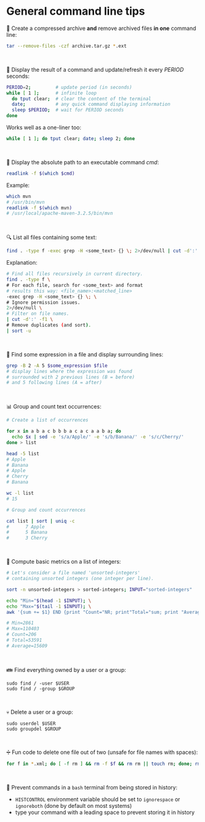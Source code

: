 # General command line tips

:open_file_folder: Create a compressed archive **and** remove archived files **in one** command line:
```sh
tar --remove-files -czf archive.tar.gz *.ext
```

&nbsp;

:arrows_counterclockwise: Display the result of a command and update/refresh it every *PERIOD* seconds:
```sh
PERIOD=2;         # update period (in seconds)
while [ 1 ];      # infinite loop
  do tput clear;  # clear the content of the terminal
  date;           # any quick command displaying information
  sleep $PERIOD;  # wait for PERIOD seconds
done
```
Works well as a one-liner too:
```sh
while [ 1 ]; do tput clear; date; sleep 2; done
```

&nbsp;

:link: Display the absolute path to an executable command *cmd*:
```sh
readlink -f $(which $cmd)
```
Example:
```sh
which mvn
# /usr/bin/mvn
readlink -f $(which mvn)
# /usr/local/apache-maven-3.2.5/bin/mvn
```

&nbsp;

:mag: List all files containing some text:
```sh
find . -type f -exec grep -H <some_text> {} \; 2>/dev/null | cut -d':' -f1 | sort -u
```
Explanation:
```sh
# Find all files recursively in current directory.
find . -type f \
# For each file, search for <some_text> and format
# results this way: <file_name>:<matched_line>
-exec grep -H <some_text> {} \; \
# Ignore permission issues.
2>/dev/null \
# Filter on file names.
| cut -d':' -f1 \
# Remove duplicates (and sort).
| sort -u
```

&nbsp;

:bookmark_tabs: Find some expression in a file and display surrounding lines:
```sh
grep -B 2 -A 5 $some_expression $file
# display lines where the expression was found
# surrounded with 2 previous lines (B = before)
# and 5 following lines (A = after)
```

&nbsp;

:bar_chart: Group and count text occurrences:
```sh
# Create a list of occurrences

for x in a b a c b b b a c a c a a b a; do
  echo $x | sed -e 's/a/Apple/' -e 's/b/Banana/' -e 's/c/Cherry/'
done > list

head -5 list
# Apple
# Banana
# Apple
# Cherry
# Banana

wc -l list
# 15
```
```sh
# Group and count occurrences

cat list | sort | uniq -c
#      7 Apple
#      5 Banana
#      3 Cherry
```

&nbsp;

:1234: Compute basic metrics on a list of integers:
```sh
# Let's consider a file named 'unsorted-integers'
# containing unsorted integers (one integer per line).

sort -n unsorted-integers > sorted-integers; INPUT="sorted-integers"

echo "Min="$(head -1 $INPUT); \
echo "Max="$(tail -1 $INPUT); \
awk '{sum += $1} END {print "Count="NR; print"Total="sum; print "Average="sum/NR}' $INPUT

# Min=2861
# Max=110403
# Count=206
# Total=53591
# Average=15609
```

&nbsp;

:family: Find everything owned by a user or a group:
```
sudo find / -user $USER
sudo find / -group $GROUP
```

&nbsp;

:skull: Delete a user or a group:
```
sudo userdel $USER
sudo groupdel $GROUP
```

&nbsp;

:heavy_division_sign: Fun code to delete one file out of two (unsafe for file names with spaces):
```sh
for f in *.xml; do [ -f rm ] && rm -f $f && rm rm || touch rm; done; rm -f rm;
```

&nbsp;

:ghost: Prevent commands in a `bash` terminal from being stored in history:
- `HISTCONTROL` environment variable should be set to `ignorespace` or `ignoreboth` (done by default on most systems)
- type your command with a leading space to prevent storing it in history

&nbsp;
